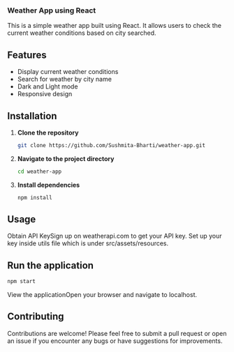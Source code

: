 ### Weather App using React

This is a simple weather app built using React. It allows users to check the current weather conditions based on city searched.

## Features

- Display current weather conditions
- Search for weather by city name
- Dark and Light mode
- Responsive design

## Installation

1. **Clone the repository**
    ```bash
   git clone https://github.com/Sushmita-Bharti/weather-app.git
    ```
2. **Navigate to the project directory**
   ```bash
   cd weather-app
   ```
4. **Install dependencies**
   ```bash
   npm install
   ```
   
 ## Usage
  Obtain API KeySign up on weatherapi.com to get your API key.
  Set up your key inside utils file which is under src/assets/resources.

## Run the application
  ```bash
  npm start
  ```
  View the applicationOpen your browser and navigate to localhost.

## Contributing
Contributions are welcome! Please feel free to submit a pull request or open an issue if you encounter any bugs or have suggestions for improvements.
